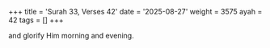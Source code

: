 +++
title = 'Surah 33, Verses 42'
date = '2025-08-27'
weight = 3575
ayah = 42
tags = []
+++

and glorify Him morning and evening.